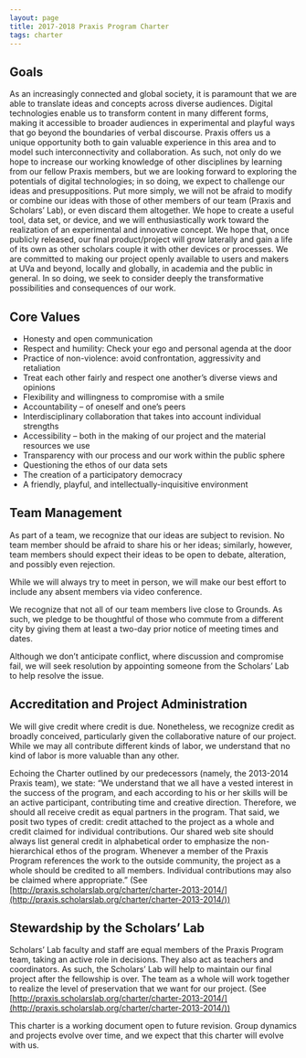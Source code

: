 ```yaml
---
layout: page
title: 2017-2018 Praxis Program Charter
tags: charter
---
```


## Goals

As an increasingly connected and global society, it is paramount that we are able to translate ideas and concepts across diverse audiences. Digital technologies enable us to transform content in many different forms, making it accessible to broader audiences in experimental and playful ways that go beyond the boundaries of verbal discourse. Praxis offers us a unique opportunity both to gain valuable experience in this area and to model such interconnectivity and collaboration. As such, not only do we hope to increase our working knowledge of other disciplines by learning from our fellow Praxis members, but we are looking forward to exploring the potentials of digital technologies; in so doing, we expect to challenge our ideas and presuppositions. Put more simply, we will not be afraid to modify or combine our ideas with those of other members of our team (Praxis and Scholars’ Lab), or even discard them altogether. We hope to create a useful tool, data set, or device, and we will enthusiastically work toward the realization of an experimental and innovative concept. We hope that, once publicly released, our final product/project will grow laterally and gain a life of its own as other scholars couple it with other devices or processes. We are committed to making our project openly available to users and makers at UVa and beyond, locally and globally, in academia and the public in general. In so doing, we seek to consider deeply the transformative possibilities and consequences of our work.

## Core Values

- Honesty and open communication
- Respect and humility: Check your ego and personal agenda at the door
- Practice of non-violence: avoid confrontation, aggressivity and retaliation  
- Treat each other fairly and respect one another’s diverse views and opinions
- Flexibility and willingness to compromise with a smile
- Accountability – of oneself and one’s peers
- Interdisciplinary collaboration that takes into account individual strengths
- Accessibility – both in the making of our project and the material resources we use
- Transparency with our process and our work within the public sphere
- Questioning the ethos of our data sets
- The creation of a participatory democracy
- A friendly, playful, and intellectually-inquisitive environment

## Team Management

As part of a team, we recognize that our ideas are subject to revision. No team member should be afraid to share his or her ideas; similarly, however, team members should expect their ideas to be open to debate, alteration, and possibly even rejection.

While we will always try to meet in person, we will make our best effort to include any absent members via video conference.  

We recognize that not all of our team members live close to Grounds. As such, we pledge to be thoughtful of those who commute from a different city by giving them at least a two-day prior notice of meeting times and dates.

Although we don’t anticipate conflict, where discussion and compromise fail, we will seek resolution by appointing someone from the Scholars’ Lab to help resolve the issue.

## Accreditation and Project Administration

We will give credit where credit is due. Nonetheless, we recognize credit as broadly conceived, particularly given the collaborative nature of our project. While we may all contribute different kinds of labor, we understand that no kind of labor is more valuable than any other.

Echoing the Charter outlined by our predecessors (namely, the 2013-2014 Praxis team), we state: “We understand that we all have a vested interest in the success of the program, and each according to his or her skills will be an active participant, contributing time and creative direction. Therefore, we should all receive credit as equal partners in the program. That said, we posit two types of credit: credit attached to the project as a whole and credit claimed for individual contributions. Our shared web site should always list general credit in alphabetical order to emphasize the non-hierarchical ethos of the program. Whenever a member of the Praxis Program references the work to the outside community, the project as a whole should be credited to all members. Individual contributions may also be claimed where appropriate.” (See [http://praxis.scholarslab.org/charter/charter-2013-2014/](http://praxis.scholarslab.org/charter/charter-2013-2014/))	 

## Stewardship by the Scholars’ Lab

Scholars’ Lab faculty and staff are equal members of the Praxis Program team, taking an active role in decisions. They also act as teachers and coordinators. As such, the Scholars’ Lab will help to maintain our final project after the fellowship is over. The team as a whole will work together to realize the level of preservation that we want for our project.
(See [http://praxis.scholarslab.org/charter/charter-2013-2014/](http://praxis.scholarslab.org/charter/charter-2013-2014/))


This charter is a working document open to future revision. Group dynamics and projects evolve over time, and we expect that this charter will evolve with us.
